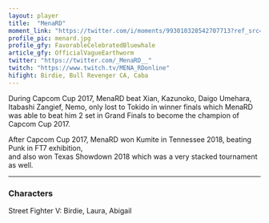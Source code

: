 ```yaml
---
layout: player
title:  "MenaRD"
moment_link: "https://twitter.com/i/moments/993010328542707713?ref_src=twsrc%5Etfw"
profile_pic: menard.jpg
profile_gfy: FavorableCelebratedBluewhale
article_gfy: OfficialVagueEarthworm
twitter: "https://twitter.com/_MenaRD__"
twitch: "https://www.twitch.tv/MENA_RDonline"
hifight: Birdie, Bull Revenger CA, Caba
---
```


During Capcom Cup 2017, MenaRD beat Xian, Kazunoko, Daigo Umehara, Itabashi Zangief, 
Nemo, only lost to Tokido in winner finals which MenaRD was able to beat him 2 set in Grand Finals
to become the champion of Capcom Cup 2017.

After Capcom Cup 2017, MenaRD won Kumite in Tennessee 2018, beating Punk in FT7 exhibition,  
and also won Texas Showdown 2018 which was a very stacked tournament as well.

<hr/>

<h3>Characters</h3>

Street Fighter V: Birdie, Laura, Abigail
